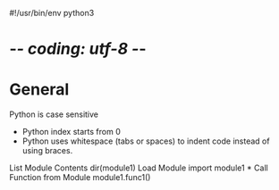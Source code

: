 #!/usr/bin/env python3
# -*- coding: utf-8 -*-

# General

Python is case sensitive
* Python index starts from 0
* Python uses whitespace (tabs or spaces) to indent
code instead of using braces.

List Module Contents dir(module1)
Load Module import module1 *
Call Function from Module module1.func1()